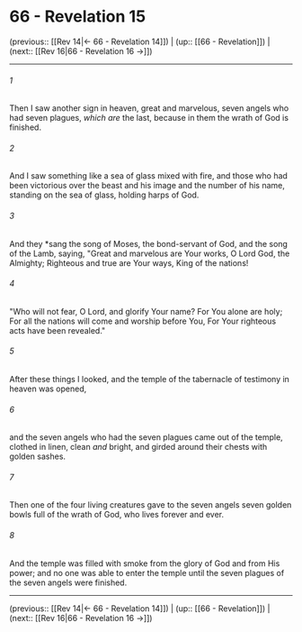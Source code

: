 # 66 - Revelation 15

(previous:: [[Rev 14|← 66 - Revelation 14]]) | (up:: [[66 - Revelation]]) | (next:: [[Rev 16|66 - Revelation 16 →]])

***


###### 1 
Then I saw another sign in heaven, great and marvelous, seven angels who had seven plagues, _which are_ the last, because in them the wrath of God is finished. 

###### 2 
And I saw something like a sea of glass mixed with fire, and those who had been victorious over the beast and his image and the number of his name, standing on the sea of glass, holding harps of God. 

###### 3 
And they *sang the song of Moses, the bond-servant of God, and the song of the Lamb, saying, "Great and marvelous are Your works, O Lord God, the Almighty; Righteous and true are Your ways, King of the nations! 

###### 4 
"Who will not fear, O Lord, and glorify Your name? For You alone are holy; For all the nations will come and worship before You, For Your righteous acts have been revealed." 

###### 5 
After these things I looked, and the temple of the tabernacle of testimony in heaven was opened, 

###### 6 
and the seven angels who had the seven plagues came out of the temple, clothed in linen, clean _and_ bright, and girded around their chests with golden sashes. 

###### 7 
Then one of the four living creatures gave to the seven angels seven golden bowls full of the wrath of God, who lives forever and ever. 

###### 8 
And the temple was filled with smoke from the glory of God and from His power; and no one was able to enter the temple until the seven plagues of the seven angels were finished.

***

(previous:: [[Rev 14|← 66 - Revelation 14]]) | (up:: [[66 - Revelation]]) | (next:: [[Rev 16|66 - Revelation 16 →]])
